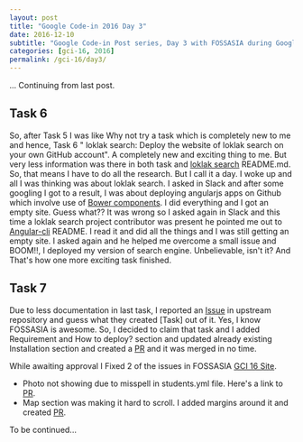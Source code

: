 ```yaml
---
layout: post
title: "Google Code-in 2016 Day 3"
date: 2016-12-10
subtitle: "Google Code-in Post series, Day 3 with FOSSASIA during Google Code-in 2016."
categories: [gci-16, 2016]
permalink: /gci-16/day3/
---
```

... Continuing from last post.

## Task 6

So, after Task 5 I was like Why not try a task which is completely new to me and hence, Task 6 "
loklak search: Deploy the website of loklak search on your own GitHub account". A completely new and exciting thing to me. But very less information was there in both task and [loklak search](https://github.com/fossasia/loklak_search) README.md. So, that means I have to do all the research. But I call it a day. I woke up and all I was thinking was about loklak search. I asked in Slack and after some googling I got to a result, I was about deploying angularjs apps on Github which involve use of [Bower components](https://bower.io/). I did everything and I got an empty site. Guess what?? It was wrong so I asked again in Slack and this time a loklak search project contributor was present he pointed me out to [Angular-cli](https://github.com/angular/angular-cli#angular-cli) README. I read it and did all the things and I was still getting an empty site. I asked again and he helped me overcome a small issue and BOOM!!, I deployed my version of search engine. Unbelievable, isn't it? And That's how one more exciting task finished.

## Task 7

Due to less documentation in last task, I reported an [Issue](https://github.com/fossasia/loklak_search/issues/119) in upstream repository and guess what they created [Task] out of it. Yes, I know FOSSASIA is awesome. So, I decided to claim that task and I added Requirement and How to deploy? section and updated already existing Installation section and created a [PR](https://github.com/fossasia/loklak_search/pull/122) and it was merged in no time.

While awaiting approval I Fixed 2 of the issues in FOSSASIA [GCI 16 Site](https://github.com/fossasia/gci16.fossasia.org).

* Photo not showing due to misspell in students.yml file. Here's a link to [PR](https://github.com/fossasia/gci16.fossasia.org/pull/384).
* Map section was making it hard to scroll. I added margins around it and created [PR](https://github.com/fossasia/gci16.fossasia.org/pull/394).

To be continued...
